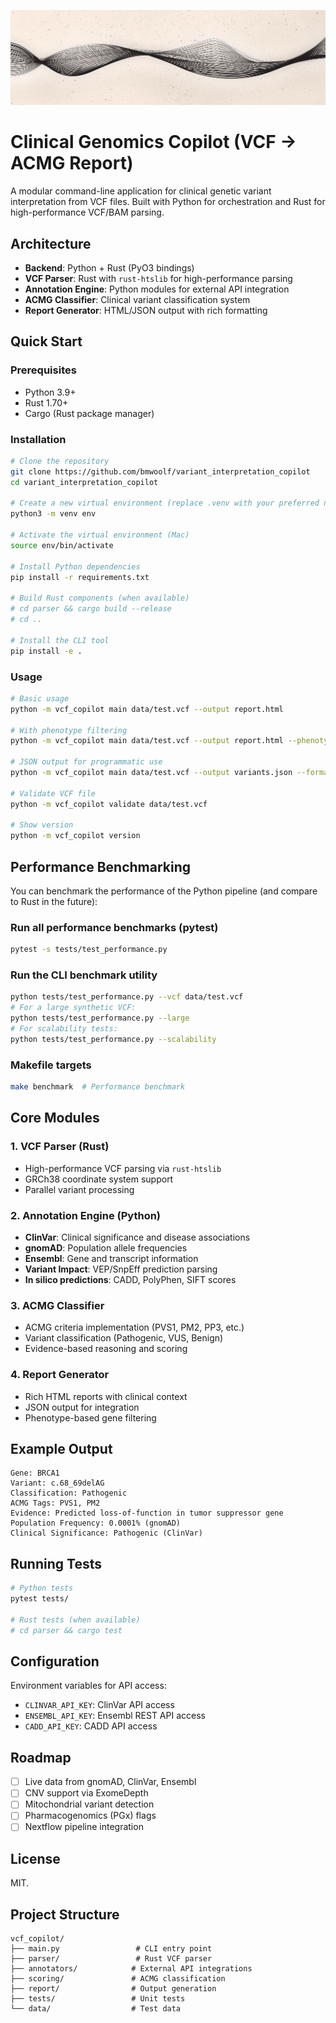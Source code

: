 ![Banner](assets/github_banner.png)

# Clinical Genomics Copilot (VCF → ACMG Report)

A modular command-line application for clinical genetic variant interpretation from VCF files. Built with Python for orchestration and Rust for high-performance VCF/BAM parsing.

## Architecture

- **Backend**: Python + Rust (PyO3 bindings)
- **VCF Parser**: Rust with `rust-htslib` for high-performance parsing
- **Annotation Engine**: Python modules for external API integration
- **ACMG Classifier**: Clinical variant classification system
- **Report Generator**: HTML/JSON output with rich formatting

## Quick Start

### Prerequisites
- Python 3.9+
- Rust 1.70+
- Cargo (Rust package manager)

### Installation

```bash
# Clone the repository
git clone https://github.com/bmwoolf/variant_interpretation_copilot
cd variant_interpretation_copilot

# Create a new virtual environment (replace .venv with your preferred name)
python3 -m venv env

# Activate the virtual environment (Mac)
source env/bin/activate

# Install Python dependencies
pip install -r requirements.txt

# Build Rust components (when available)
# cd parser && cargo build --release
# cd ..

# Install the CLI tool
pip install -e .
```

### Usage

```bash
# Basic usage
python -m vcf_copilot main data/test.vcf --output report.html

# With phenotype filtering
python -m vcf_copilot main data/test.vcf --output report.html --phenotype HP:0001250

# JSON output for programmatic use
python -m vcf_copilot main data/test.vcf --output variants.json --format json

# Validate VCF file
python -m vcf_copilot validate data/test.vcf

# Show version
python -m vcf_copilot version
```

## Performance Benchmarking

You can benchmark the performance of the Python pipeline (and compare to Rust in the future):

### Run all performance benchmarks (pytest)
```bash
pytest -s tests/test_performance.py
```

### Run the CLI benchmark utility
```bash
python tests/test_performance.py --vcf data/test.vcf
# For a large synthetic VCF:
python tests/test_performance.py --large
# For scalability tests:
python tests/test_performance.py --scalability
```

### Makefile targets
```bash
make benchmark  # Performance benchmark
```

## Core Modules

### 1. VCF Parser (Rust)
- High-performance VCF parsing via `rust-htslib`
- GRCh38 coordinate system support
- Parallel variant processing

### 2. Annotation Engine (Python)
- **ClinVar**: Clinical significance and disease associations
- **gnomAD**: Population allele frequencies
- **Ensembl**: Gene and transcript information
- **Variant Impact**: VEP/SnpEff prediction parsing
- **In silico predictions**: CADD, PolyPhen, SIFT scores

### 3. ACMG Classifier
- ACMG criteria implementation (PVS1, PM2, PP3, etc.)
- Variant classification (Pathogenic, VUS, Benign)
- Evidence-based reasoning and scoring

### 4. Report Generator
- Rich HTML reports with clinical context
- JSON output for integration
- Phenotype-based gene filtering

## Example Output

```
Gene: BRCA1
Variant: c.68_69delAG
Classification: Pathogenic
ACMG Tags: PVS1, PM2
Evidence: Predicted loss-of-function in tumor suppressor gene
Population Frequency: 0.0001% (gnomAD)
Clinical Significance: Pathogenic (ClinVar)
```

## Running Tests
```bash
# Python tests
pytest tests/

# Rust tests (when available)
# cd parser && cargo test
```

## Configuration

Environment variables for API access:
- `CLINVAR_API_KEY`: ClinVar API access
- `ENSEMBL_API_KEY`: Ensembl REST API access
- `CADD_API_KEY`: CADD API access

## Roadmap

- [ ] Live data from gnomAD, ClinVar, Ensembl
- [ ] CNV support via ExomeDepth
- [ ] Mitochondrial variant detection
- [ ] Pharmacogenomics (PGx) flags
- [ ] Nextflow pipeline integration

## License

MIT.

## Project Structure
```
vcf_copilot/
├── main.py                 # CLI entry point
├── parser/                 # Rust VCF parser
├── annotators/            # External API integrations
├── scoring/               # ACMG classification
├── report/                # Output generation
├── tests/                 # Unit tests
└── data/                  # Test data
```